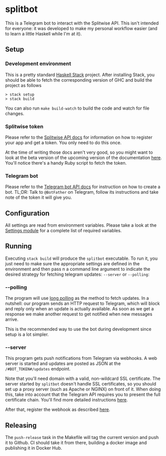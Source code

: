 # splitbot

This is a Telegram bot to interact with the Splitwise API. This isn't intended for everyone: it was developed to make my personal workflow easier (and to learn a little Haskell while I'm at it).

## Setup

### Development environment

This is a pretty standard [Haskell Stack](https://haskellstack.org) project. After installing Stack, you should be able to fetch the corresponding version of GHC and build the project as follows

```
> stack setup
> stack build
```

You can also run `make build-watch` to build the code and watch for file changes.

### Splitwise token

Please refer to the [Splitwise API docs](http://dev.splitwise.com/) for information on how to register your app and get a token. You only need to do this once.

At the time of writing those docs aren't very good, so you might want to look at the beta version of the upcoming version of the documentation [here](https://dev.beta.splitwise.com). You'll notice there's a handy Ruby script to fetch the token.

### Telegram bot

Please refer to the [Telegram bot API docs](https://core.telegram.org/bots#3-how-do-i-create-a-bot) for instruction on how to create a bot. TL;DR: Talk to `@BotFather` on Telegram, follow its instructions and take note of the token it will give you.

## Configuration

All settings are read from environment variables. Please take a look at the [Settings module](https://github.com/juanedi/splitbot/blob/master/src/Settings.hs) for a complete list of required variables.

## Running

Executing `stack build` will produce the `splitbot` executable. To run it, you just need to make sure the appropriate settings are defined in the environment and then pass n a command line argument to indicate the desired strategy for fetching telegram updates: `--server` or `--polling`:

### --polling

The program will use [long polling](https://en.wikipedia.org/wiki/Push_technology#Long_polling) as the method to fetch updates. In a nutshell: our program sends an HTTP request to Telegram, which will block and reply only when an update is actually available. As soon as we get a response we make another request to get notified when new messages arrive.

This is the recommended way to use the bot during development since setup is a lot simpler.

### --server

This program gets push notifications from Telegram via webhooks. A web server is started and updates are posted as JSON at the `/#BOT_TOKEN#/updates` endpoint.

Note that you'll need domain with a valid, non-wildcard SSL certificate. The server started by `splitbot` doesn't handle SSL certificates, so you should set up a proxy server (such as Apache or NGINX) on front of it. When doing this, take into account that the Telegram API requires you to present the full certificate chain. You'll find more detailed instructions [here](https://core.telegram.org/bots/webhooks).

After that, register the webhook as described [here](https://core.telegram.org/bots/webhooks).

## Releasing

The `push-release` task in the Makefile will tag the current version and push it to Github. CI should take it from there, building a docker image and publishing it in Docker Hub.
